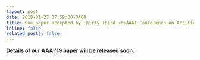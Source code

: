 ```yaml
---
layout: post
date: 2019-01-27 07:59:00-0400
title: One paper accepted by Thirty-Third <b>AAAI Conference on Artificial Intelligence</b> (<b>AAAI 2019</b>)! <i>Acceptance rates&#58; 16.2&#37;, 1150&#47;7095.</i>
inline: false
related_posts: false
---
```


<b> Details of our AAAI'19 paper will be released soon. </b>
